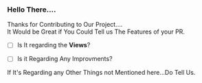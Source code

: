### Hello There....    
Thanks for Contributing to Our Project....   
It Would be Great if You Could Tell us The Features of your PR.
- [ ] Is It regarding the **Views**?
- [ ] Is it Regarding Any Improvments?


If It's Regarding any Other Things not Mentioned here...Do Tell Us.

